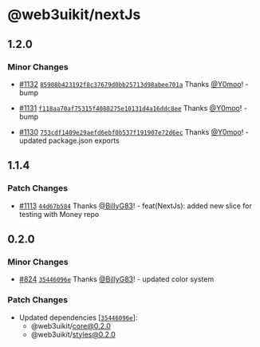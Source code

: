 # @web3uikit/nextJs

## 1.2.0

### Minor Changes

-   [#1132](https://github.com/web3ui/web3uikit/pull/1132) [`85908b423192f8c37679d0bb25713d98abee701a`](https://github.com/web3ui/web3uikit/commit/85908b423192f8c37679d0bb25713d98abee701a) Thanks [@Y0moo](https://github.com/Y0moo)! - bump

-   [#1131](https://github.com/web3ui/web3uikit/pull/1131) [`f118aa70af75315f4080275e10131d4a16ddc8ee`](https://github.com/web3ui/web3uikit/commit/f118aa70af75315f4080275e10131d4a16ddc8ee) Thanks [@Y0moo](https://github.com/Y0moo)! - bump

-   [#1130](https://github.com/web3ui/web3uikit/pull/1130) [`753cdf1409e29aefd6ebf0b537f191907e72d6ec`](https://github.com/web3ui/web3uikit/commit/753cdf1409e29aefd6ebf0b537f191907e72d6ec) Thanks [@Y0moo](https://github.com/Y0moo)! - updated package.json exports

## 1.1.4

### Patch Changes

-   [#1113](https://github.com/web3ui/web3uikit/pull/1113) [`44d67b584`](https://github.com/web3ui/web3uikit/commit/44d67b5840f5388fb1081c5df72527b439ec81ee) Thanks [@BillyG83](https://github.com/BillyG83)! - feat(NextJs): added new slice for testing with Money repo

## 0.2.0

### Minor Changes

-   [#824](https://github.com/web3ui/web3uikit/pull/824) [`35446096e`](https://github.com/web3ui/web3uikit/commit/35446096ea47f62cddf0b87b2710ba0391a47b5d) Thanks [@BillyG83](https://github.com/BillyG83)! - updated color system

### Patch Changes

-   Updated dependencies [[`35446096e`](https://github.com/web3ui/web3uikit/commit/35446096ea47f62cddf0b87b2710ba0391a47b5d)]:
    -   @web3uikit/core@0.2.0
    -   @web3uikit/styles@0.2.0
